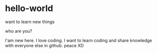 # hello-world
want to learn new things

who are you?

I'am new here. I love coding.
I want to learn coding and share knowledge with everyone else in github.
peace XD
